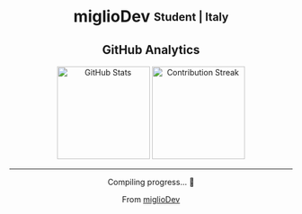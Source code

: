 <div align="center">

# miglioDev <sub><sup>Student | Italy</sup></sub>

## GitHub Analytics

<img src="https://github-readme-stats.vercel.app/api?username=miglioDev&show_icons=true&theme=dark&hide_border=true&bg_color=0D1117&hide_title=true&count_private=true" alt="GitHub Stats" height="165" />
<img src="https://github-readme-streak-stats.herokuapp.com/?user=miglioDev&theme=dark&hide_border=true&background=0D1117" alt="Contribution Streak" height="165" />

---

Compiling progress... 🧠

From [miglioDev](https://github.com/miglioDev)

</div>
